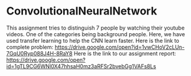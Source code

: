 # ConvolutionalNeuralNetwork
This assignment tries to distinguish 7 people by watching their youtube videos. One of the categories being background people. Here, we have used transfer learning to help the CNN learn faster.
Here is the link to complete problem: https://drive.google.com/open?id=1vwCHoV2cLUn-7GqU0Ryp088J4H-8RaY8
Here is the link to our assignment report: https://drive.google.com/open?id=1gTL9CG6WNl0X47hhsaH0mz3aRFSr2bvebGg1VAFs8Ls
